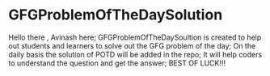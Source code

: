 # GFGProblemOfTheDaySolution
Hello there , Avinash here;
GFGProblemOfTheDaySoultion is created to help out students and learners to solve out the GFG problem of the day;
On the daily basis the solution of POTD will be added in the repo;
It will help coders to understand the question and get the answer;
BEST OF LUCK!!!
